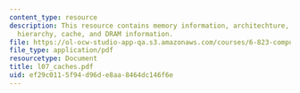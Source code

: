 ```yaml
---
content_type: resource
description: This resource contains memory information, architechture, operation,
  hierarchy, cache, and DRAM information.
file: https://ol-ocw-studio-app-qa.s3.amazonaws.com/courses/6-823-computer-system-architecture-fall-2005/ef29c0115f94d96de8aa8464dc146f6e_l07_caches.pdf
file_type: application/pdf
resourcetype: Document
title: l07_caches.pdf
uid: ef29c011-5f94-d96d-e8aa-8464dc146f6e
---
```

